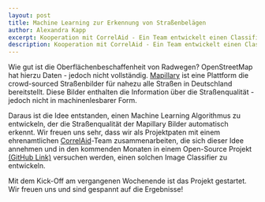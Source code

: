 ```yaml
---
layout: post
title: Machine Learning zur Erkennung von Straßenbelägen
author: Alexandra Kapp
excerpt: Kooperation mit CorrelAid - Ein Team entwickelt einen Classifier für Mapillary Bilder.
description: Kooperation mit CorrelAid - Ein Team entwickelt einen Classifier für Mapillary Bilder.
---
```


Wie gut ist die Oberflächenbeschaffenheit von Radwegen? OpenStreetMap hat hierzu Daten - jedoch nicht vollständig. [Mapillary](https://www.mapillary.com/) ist eine Plattform die crowd-sourced Straßenbilder für nahezu alle Straßen in Deutschland bereitstellt. Diese Bilder enthalten die Information über die Straßenqualität - jedoch nicht in machinenlesbarer Form.

Daraus ist die Idee entstanden, einen Machine Learning Algorithmus zu entwickeln, der die Straßenqualität der Mapillary Bilder automatisch erkennt. Wir freuen uns sehr, dass wir als Projektpaten mit einem ehrenamtlichen [CorrelAid](https://correlaid.org/)-Team zusammenarbeiten, die sich dieser Idee annehmen und in den kommenden Monaten in einem Open-Source Projekt [(GitHub Link)](https://github.com/CorrelAid/street-image-classification) versuchen werden, einen solchen Image Classifier zu entwickeln. 

Mit dem Kick-Off am vergangenen Wochenende ist das Projekt gestartet. Wir freuen uns und sind gespannt auf die Ergebnisse!
